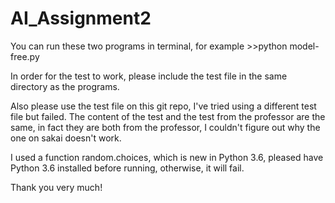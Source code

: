 # AI_Assignment2

You can run these two programs in terminal, for example >>python model-free.py

In order for the test to work, please include the test file in the same directory as the programs. 

Also please use the test file on this git repo, I've tried using a different test file but failed. The content of the test and the test from the professor are the same, in fact they are both from the professor, I couldn't figure out why the one on sakai doesn't work. 

I used a function random.choices, which is new in Python 3.6, pleased have Python 3.6 installed before running, otherwise, it will fail. 

Thank you very much!
